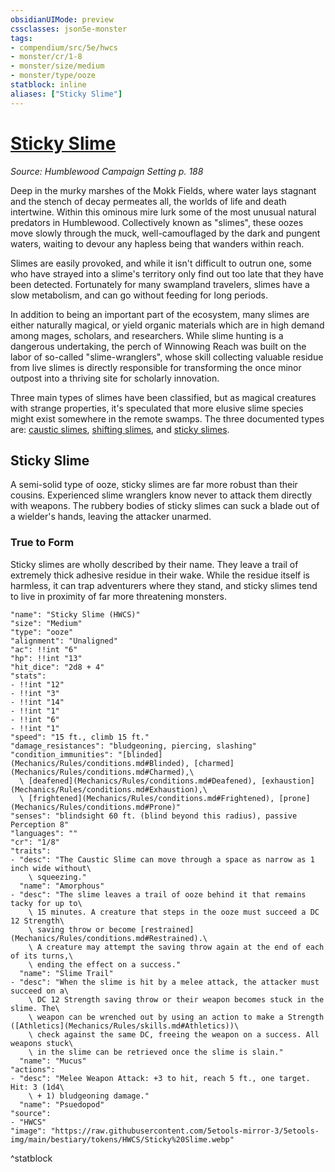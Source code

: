 ```yaml
---
obsidianUIMode: preview
cssclasses: json5e-monster
tags:
- compendium/src/5e/hwcs
- monster/cr/1-8
- monster/size/medium
- monster/type/ooze
statblock: inline
aliases: ["Sticky Slime"]
---
```

# [Sticky Slime](Mechanics\bestiary\ooze/sticky-slime-hwcs.md)
*Source: Humblewood Campaign Setting p. 188*  

Deep in the murky marshes of the Mokk Fields, where water lays stagnant and the stench of decay permeates all, the worlds of life and death intertwine. Within this ominous mire lurk some of the most unusual natural predators in Humblewood. Collectively known as "slimes", these oozes move slowly through the muck, well-camouflaged by the dark and pungent waters, waiting to devour any hapless being that wanders within reach.

Slimes are easily provoked, and while it isn't difficult to outrun one, some who have strayed into a slime's territory only find out too late that they have been detected. Fortunately for many swampland travelers, slimes have a slow metabolism, and can go without feeding for long periods.

In addition to being an important part of the ecosystem, many slimes are either naturally magical, or yield organic materials which are in high demand among mages, scholars, and researchers. While slime hunting is a dangerous undertaking, the perch of Winnowing Reach was built on the labor of so-called "slime-wranglers", whose skill collecting valuable residue from live slimes is directly responsible for transforming the once minor outpost into a thriving site for scholarly innovation.

Three main types of slimes have been classified, but as magical creatures with strange properties, it's speculated that more elusive slime species might exist somewhere in the remote swamps. The three documented types are: [caustic slimes](Mechanics/bestiary/ooze/caustic-slime-hwcs.md), [shifting slimes](Mechanics/bestiary/ooze/shifting-slime-hwcs.md), and [sticky slimes](Mechanics/bestiary/ooze/sticky-slime-hwcs.md).

## Sticky Slime

A semi-solid type of ooze, sticky slimes are far more robust than their cousins. Experienced slime wranglers know never to attack them directly with weapons. The rubbery bodies of sticky slimes can suck a blade out of a wielder's hands, leaving the attacker unarmed.

### True to Form

Sticky slimes are wholly described by their name. They leave a trail of extremely thick adhesive residue in their wake. While the residue itself is harmless, it can trap adventurers where they stand, and sticky slimes tend to live in proximity of far more threatening monsters.

```statblock
"name": "Sticky Slime (HWCS)"
"size": "Medium"
"type": "ooze"
"alignment": "Unaligned"
"ac": !!int "6"
"hp": !!int "13"
"hit_dice": "2d8 + 4"
"stats":
- !!int "12"
- !!int "3"
- !!int "14"
- !!int "1"
- !!int "6"
- !!int "1"
"speed": "15 ft., climb 15 ft."
"damage_resistances": "bludgeoning, piercing, slashing"
"condition_immunities": "[blinded](Mechanics/Rules/conditions.md#Blinded), [charmed](Mechanics/Rules/conditions.md#Charmed),\
  \ [deafened](Mechanics/Rules/conditions.md#Deafened), [exhaustion](Mechanics/Rules/conditions.md#Exhaustion),\
  \ [frightened](Mechanics/Rules/conditions.md#Frightened), [prone](Mechanics/Rules/conditions.md#Prone)"
"senses": "blindsight 60 ft. (blind beyond this radius), passive Perception 8"
"languages": ""
"cr": "1/8"
"traits":
- "desc": "The Caustic Slime can move through a space as narrow as 1 inch wide without\
    \ squeezing."
  "name": "Amorphous"
- "desc": "The slime leaves a trail of ooze behind it that remains tacky for up to\
    \ 15 minutes. A creature that steps in the ooze must succeed a DC 12 Strength\
    \ saving throw or become [restrained](Mechanics/Rules/conditions.md#Restrained).\
    \ A creature may attempt the saving throw again at the end of each of its turns,\
    \ ending the effect on a success."
  "name": "Slime Trail"
- "desc": "When the slime is hit by a melee attack, the attacker must succeed on a\
    \ DC 12 Strength saving throw or their weapon becomes stuck in the slime. The\
    \ weapon can be wrenched out by using an action to make a Strength ([Athletics](Mechanics/Rules/skills.md#Athletics))\
    \ check against the same DC, freeing the weapon on a success. All weapons stuck\
    \ in the slime can be retrieved once the slime is slain."
  "name": "Mucus"
"actions":
- "desc": "Melee Weapon Attack: +3 to hit, reach 5 ft., one target. Hit: 3 (1d4\
    \ + 1) bludgeoning damage."
  "name": "Psuedopod"
"source":
- "HWCS"
"image": "https://raw.githubusercontent.com/5etools-mirror-3/5etools-img/main/bestiary/tokens/HWCS/Sticky%20Slime.webp"
```
^statblock